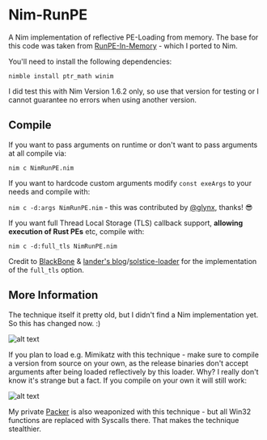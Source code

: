 # Nim-RunPE

A Nim implementation of reflective PE-Loading from memory. The base for this code was taken from [RunPE-In-Memory](https://github.com/aaaddress1/RunPE-In-Memory) - which I ported to Nim.

You'll need to install the following dependencies:

`nimble install ptr_math winim`

I did test this with Nim Version 1.6.2 only, so use that version for testing or I cannot guarantee no errors when using another version.

## Compile

If you want to pass arguments on runtime or don't want to pass arguments at all compile via:

`nim c NimRunPE.nim`

If you want to hardcode custom arguments modify `const exeArgs` to your needs and compile with:

`nim c -d:args NimRunPE.nim` - this was contributed by [@glynx](https://github.com/glynx), thanks! :sunglasses:

If you want full Thread Local Storage (TLS) callback support, **allowing execution of Rust PEs** etc, compile with:

`nim c -d:full_tls NimRunPE.nim`

Credit to [BlackBone](https://github.com/DarthTon/Blackbone) & [lander's blog](https://landaire.net/reflective-pe-loader-for-xbox/)/[solstice-loader](https://github.com/exploits-forsale/solstice/tree/main/crates/solstice_loader)
for the implementation of the `full_tls` option.

## More Information

The technique itself it pretty old, but I didn't find a Nim implementation yet. So this has changed now. :)

![alt text](https://github.com/S3cur3Th1sSh1t/Nim-RunPE/raw/main/Nim-RunPE.PNG)

If you plan to load e.g. Mimikatz with this technique - make sure to compile a version from source on your own, as the release binaries don't accept arguments after being loaded reflectively by this loader. Why? I really don't know it's strange but a fact. If you compile on your own it will still work:

![alt text](https://github.com/S3cur3Th1sSh1t/Nim-RunPE/raw/main/Mimiload.PNG)

My private [Packer](https://twitter.com/ShitSecure/status/1482428360500383755) is also weaponized with this technique - but all Win32 functions are replaced with Syscalls there. That makes the technique stealthier.
